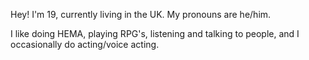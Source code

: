 Hey! I'm 19, currently living in the UK. My pronouns are he/him.

I like doing HEMA, playing RPG's, listening and talking to people, and I occasionally do acting/voice acting.